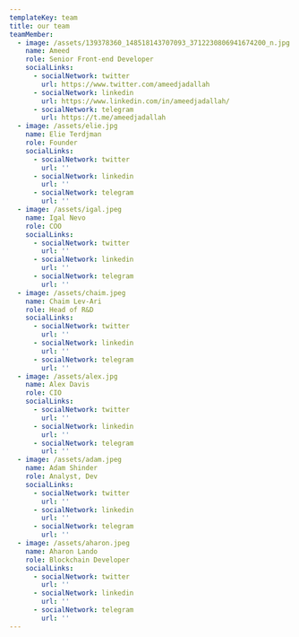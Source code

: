 ```yaml
---
templateKey: team
title: our team
teamMember:
  - image: /assets/139378360_148518143707093_3712230806941674200_n.jpg
    name: Ameed
    role: Senior Front-end Developer
    socialLinks:
      - socialNetwork: twitter
        url: https://www.twitter.com/ameedjadallah
      - socialNetwork: linkedin
        url: https://www.linkedin.com/in/ameedjadallah/
      - socialNetwork: telegram
        url: https://t.me/ameedjadallah
  - image: /assets/elie.jpg
    name: Elie Terdjman
    role: Founder
    socialLinks:
      - socialNetwork: twitter
        url: ''
      - socialNetwork: linkedin
        url: ''
      - socialNetwork: telegram
        url: ''
  - image: /assets/igal.jpeg
    name: Igal Nevo
    role: COO
    socialLinks:
      - socialNetwork: twitter
        url: ''
      - socialNetwork: linkedin
        url: ''
      - socialNetwork: telegram
        url: ''
  - image: /assets/chaim.jpeg
    name: Chaim Lev-Ari
    role: Head of R&D
    socialLinks:
      - socialNetwork: twitter
        url: ''
      - socialNetwork: linkedin
        url: ''
      - socialNetwork: telegram
        url: ''
  - image: /assets/alex.jpg
    name: Alex Davis
    role: CIO
    socialLinks:
      - socialNetwork: twitter
        url: ''
      - socialNetwork: linkedin
        url: ''
      - socialNetwork: telegram
        url: ''
  - image: /assets/adam.jpeg
    name: Adam Shinder
    role: Analyst, Dev
    socialLinks:
      - socialNetwork: twitter
        url: ''
      - socialNetwork: linkedin
        url: ''
      - socialNetwork: telegram
        url: ''
  - image: /assets/aharon.jpeg
    name: Aharon Lando
    role: Blockchain Developer
    socialLinks:
      - socialNetwork: twitter
        url: ''
      - socialNetwork: linkedin
        url: ''
      - socialNetwork: telegram
        url: ''
---
```

